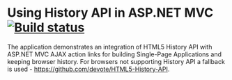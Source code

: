 # Using History API in ASP.NET MVC [![Build status](https://ci.appveyor.com/api/projects/status/5h7tfwagjda4efy8?svg=true)](https://ci.appveyor.com/project/skazantsev/aspnethistoryapi)
The application demonstrates an integration of HTML5 History API with ASP.NET MVC AJAX action links for building Single-Page Applications and keeping browser history.
For browsers not supporting History API a fallback is used - https://github.com/devote/HTML5-History-API.

